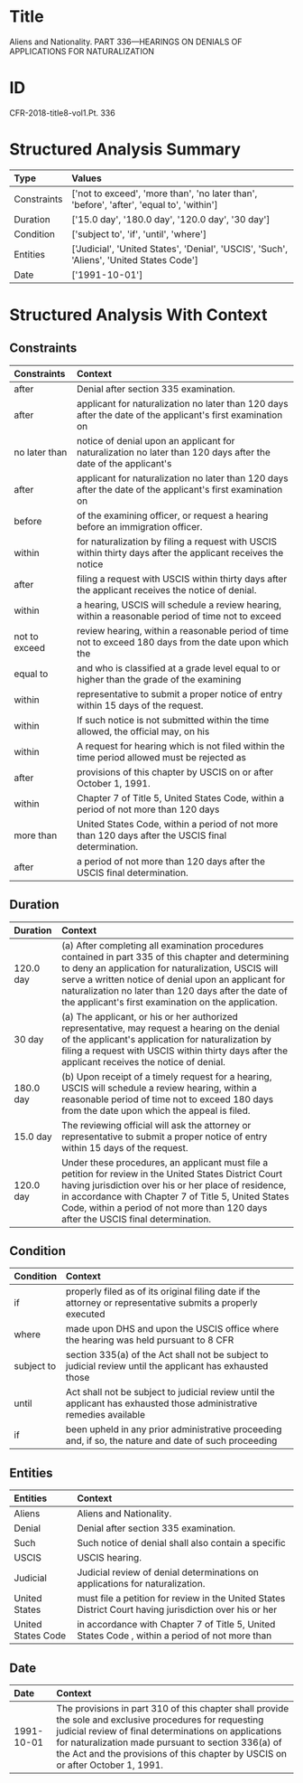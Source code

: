 # Title

 Aliens and Nationality. PART 336—HEARINGS ON DENIALS OF APPLICATIONS FOR NATURALIZATION


# ID

 CFR-2018-title8-vol1.Pt. 336


# Structured Analysis Summary

| Type        | Values                                                                                   |
|:------------|:-----------------------------------------------------------------------------------------|
| Constraints | ['not to exceed', 'more than', 'no later than', 'before', 'after', 'equal to', 'within'] |
| Duration    | ['15.0 day', '180.0 day', '120.0 day', '30 day']                                         |
| Condition   | ['subject to', 'if', 'until', 'where']                                                   |
| Entities    | ['Judicial', 'United States', 'Denial', 'USCIS', 'Such', 'Aliens', 'United States Code'] |
| Date        | ['1991-10-01']                                                                           |


# Structured Analysis With Context

 


## Constraints

| Constraints   | Context                                                                                                        |
|:--------------|:---------------------------------------------------------------------------------------------------------------|
| after         | Denial  after  section 335 examination.                                                                        |
| after         | applicant for naturalization no later than 120 days after the date of the applicant's first examination on     |
| no later than | notice of denial upon an applicant for naturalization no later than 120 days after the date of the applicant's |
| after         | applicant for naturalization no later than 120 days after the date of the applicant's first examination on     |
| before        | of the examining officer, or request a hearing before  an immigration officer.                                 |
| within        | for naturalization by filing a request with USCIS within thirty days after the applicant receives the notice   |
| after         | filing a request with USCIS within thirty days after  the applicant receives the notice of denial.             |
| within        | a hearing, USCIS will schedule a review hearing, within a reasonable period of time not to exceed              |
| not to exceed | review hearing, within a reasonable period of time not to exceed 180 days from the date upon which the         |
| equal to      | and who is classified at a grade level equal to or higher than the grade of the examining                      |
| within        | representative to submit a proper notice of entry within  15 days of the request.                              |
| within        | If such notice is not submitted  within the time allowed, the official may, on his                             |
| within        | A request for hearing which is not filed  within the time period allowed must be rejected as                   |
| after         | provisions of this chapter by USCIS on or after  October 1, 1991.                                              |
| within        | Chapter 7 of Title 5, United States Code, within a period of not more than 120 days                            |
| more than     | United States Code, within a period of not more than  120 days after the USCIS final determination.            |
| after         | a period of not more than 120 days after  the USCIS final determination.                                       |


## Duration

| Duration   | Context                                                                                                                                                                                                                                                                                                                          |
|:-----------|:---------------------------------------------------------------------------------------------------------------------------------------------------------------------------------------------------------------------------------------------------------------------------------------------------------------------------------|
| 120.0 day  | (a) After completing all examination procedures contained in part 335 of this chapter and determining to deny an application for naturalization, USCIS will serve a written notice of denial upon an applicant for naturalization no later than 120 days after the date of the applicant's first examination on the application. |
| 30 day     | (a) The applicant, or his or her authorized representative, may request a hearing on the denial of the applicant's application for naturalization by filing a request with USCIS within thirty days after the applicant receives the notice of denial.                                                                           |
| 180.0 day  | (b) Upon receipt of a timely request for a hearing, USCIS will schedule a review hearing, within a reasonable period of time not to exceed 180 days from the date upon which the appeal is filed.                                                                                                                                |
| 15.0 day   | The reviewing official will ask the attorney or representative to submit a proper notice of entry within 15 days of the request.                                                                                                                                                                                                 |
| 120.0 day  | Under these procedures, an applicant must file a petition for review in the United States District Court having jurisdiction over his or her place of residence, in accordance with Chapter 7 of Title 5, United States Code, within a period of not more than 120 days after the USCIS final determination.                     |


## Condition

| Condition   | Context                                                                                                               |
|:------------|:----------------------------------------------------------------------------------------------------------------------|
| if          | properly filed as of its original filing date if the attorney or representative submits a properly executed           |
| where       | made upon DHS and upon the USCIS office where the hearing was held pursuant to 8 CFR                                  |
| subject to  | section 335(a) of the Act shall not be subject to judicial review until the applicant has exhausted those             |
| until       | Act shall not be subject to judicial review until the applicant has exhausted those administrative remedies available |
| if          | been upheld in any prior administrative proceeding and, if so, the nature and date of such proceeding                 |


## Entities

| Entities           | Context                                                                                                 |
|:-------------------|:--------------------------------------------------------------------------------------------------------|
| Aliens             | Aliens  and Nationality.                                                                                |
| Denial             | Denial  after section 335 examination.                                                                  |
| Such               | Such notice of denial shall also contain a specific                                                     |
| USCIS              | USCIS  hearing.                                                                                         |
| Judicial           | Judicial  review of denial determinations on applications for naturalization.                           |
| United States      | must file a petition for review in the United States District Court having jurisdiction over his or her |
| United States Code | in accordance with Chapter 7 of Title 5, United States Code , within a period of not more than          |


## Date

| Date       | Context                                                                                                                                                                                                                                                                                                  |
|:-----------|:---------------------------------------------------------------------------------------------------------------------------------------------------------------------------------------------------------------------------------------------------------------------------------------------------------|
| 1991-10-01 | The provisions in part 310 of this chapter shall provide the sole and exclusive procedures for requesting judicial review of final determinations on applications for naturalization made pursuant to section 336(a) of the Act and the provisions of this chapter by USCIS on or after October 1, 1991. |


